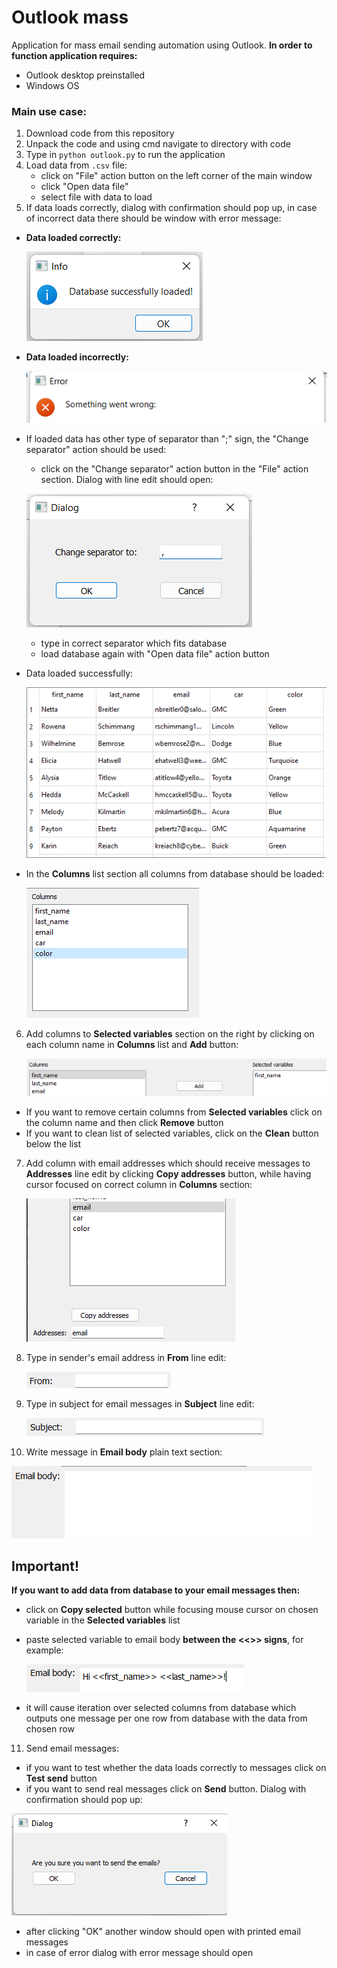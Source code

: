 # Outlook mass

Application for mass email sending automation using Outlook. **In order to function application requires:**
- Outlook desktop preinstalled
- Windows OS 

### Main use case:

1. Download code from this repository
1. Unpack the code and using cmd navigate to directory with code
1. Type in `python outlook.py` to run the application
1. Load data from `.csv` file:
   - click on "File" action button on the left corner of the main window
   - click "Open data file"
   - select file with data to load
2. If data loads correctly, dialog with confirmation should pop up, in case of incorrect data there should be window with error message:
- **Data loaded correctly:**
   
   ![img.png](static/img_readme/img.png)
- **Data loaded incorrectly:**
   
   ![img_1.png](static/img_readme/img_1.png)
   
- If loaded data has other type of separator than ";" sign, the "Change separator" action should be used:
  - click on the "Change separator" action button in the "File" action section. Dialog with line edit should open:  
   
   ![img_2.png](static/img_readme/img_2.png)
   
  - type in correct separator which fits database
  - load database again with "Open data file" action button
- Data loaded successfully:
   
   ![img_12.png](static/img_readme/img_12.png)
   
- In the **Columns** list section all columns from database should be loaded:
   
   ![img_3.png](static/img_readme/img_3.png)
   
6. Add columns to **Selected variables** section on the right by clicking on each column name in **Columns** list and **Add** button:
   
   ![img_4.png](static/img_readme/img_4.png)
   
- If you want to remove certain columns from **Selected variables** click on the column name and then click **Remove** button
- If you want to clean list of selected variables, click on the **Clean** button below the list 
7. Add column with email addresses which should receive messages to **Addresses** line edit by clicking **Copy addresses** button, while having cursor focused on correct column in **Columns** section:
   
   ![img_5.png](static/img_readme/img_5.png)
   
8. Type in sender's email address in **From** line edit:
   
   ![img_6.png](static/img_readme/img_6.png)
   
9. Type in subject for email messages in **Subject** line edit:
   
   ![img_8.png](static/img_readme/img_8.png)
   
10. Write message in **Email body** plain text section:
   
   ![img_9.png](static/img_readme/img_9.png)
   

## Important!

**If you want to add data from database to your email messages then:**
- click on **Copy selected** button while focusing mouse cursor on chosen variable in the **Selected variables** list
- paste selected variable to email body **between the <<>> signs**, for example: 
   
   ![img_10.png](static/img_readme/img_10.png)
- it will cause iteration over selected columns from database which outputs one message per one row from database with the data from chosen row
11. Send email messages:
   - if you want to test whether the data loads correctly to messages  click on **Test send** button
   - if you want to send real messages click on **Send** button. Dialog with confirmation should pop up:
   
   ![img_11.png](static/img_readme/img_11.png)
   - after clicking "OK" another window should open with printed email messages
   - in case of error dialog with error message should open
